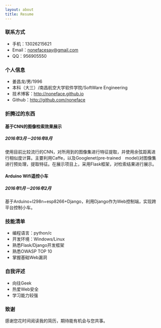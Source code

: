```yaml
---
layout: about
title: Resume
---
```

### 联系方式
- 手机：13026215621 
- Email：nonefacesay@gmail.com 
- QQ：956905550

### 个人信息
 - 姜昌龙/男/1996 
 - 本科（大三）/南昌航空大学软件学院/SoftWare Engineering 
 - 技术博客：http://noneface.github.io 
 - Github：http://github.com/noneface 

### 折腾过的东西
#### 基于CNN的图像检索效果展示
##### 2016年3月－2016年8月
使用目前比较流行的CNN，对所用到的图像集进行特征提取，并使用余弦距离进行相似度计算。主要利用Caffe，以及Googlenet(pre-trained　model)对图像集进行预处理，提取特征。在展示项目上，采用Flask框架，对检索结果进行展示。
#### Arduino Wifi遥控小车
##### 2016年1月－2016年2月
基于Arduino+l298n+esp8266+Django，利用Django作为Web控制端，实现跨平台控制小车。

### 技能清单
- 编程语言：python/c
- 开发环境：Windows/Linux
- 熟悉Flask/Django开发框架
- 熟悉OWASP TOP 10
- 掌握基础Web漏洞

### 自我评述
- 向往Geek
- 热爱Web安全
- 学习能力较强

### 致谢
感谢您花时间阅读我的简历，期待能有机会与您共事。